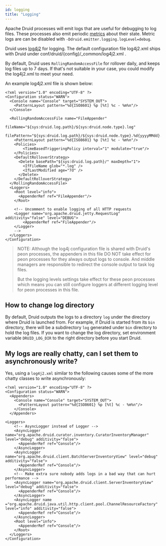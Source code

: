 ```yaml
---
id: logging
title: "Logging"
---
```


<!--
  ~ Licensed to the Apache Software Foundation (ASF) under one
  ~ or more contributor license agreements.  See the NOTICE file
  ~ distributed with this work for additional information
  ~ regarding copyright ownership.  The ASF licenses this file
  ~ to you under the Apache License, Version 2.0 (the
  ~ "License"); you may not use this file except in compliance
  ~ with the License.  You may obtain a copy of the License at
  ~
  ~   http://www.apache.org/licenses/LICENSE-2.0
  ~
  ~ Unless required by applicable law or agreed to in writing,
  ~ software distributed under the License is distributed on an
  ~ "AS IS" BASIS, WITHOUT WARRANTIES OR CONDITIONS OF ANY
  ~ KIND, either express or implied.  See the License for the
  ~ specific language governing permissions and limitations
  ~ under the License.
  -->


Apache Druid processes will emit logs that are useful for debugging to log files. 
These processes also emit periodic [metrics](../configuration/index.md#enabling-metrics) about their state.
Metric logs are can be disabled with `-Ddruid.emitter.logging.logLevel=debug`.

Druid uses [log4j2](http://logging.apache.org/log4j/2.x/) for logging. 
The default configuration file log4j2.xml ships with Druid under conf/druid/{config}/_common/log4j2.xml .

By default, Druid uses `RollingRandomAccessFile` for rollover daily, and keeps log files up to 7 days. 
If that's not suitable in your case, you could modify the log4j2.xml to meet your need.

An example log4j2.xml file is shown below:

```
<?xml version="1.0" encoding="UTF-8" ?>
<Configuration status="WARN">
  <Console name="Console" target="SYSTEM_OUT">
    <PatternLayout pattern="%d{ISO8601} %p [%t] %c - %m%n"/>
  </Console>
    
  <RollingRandomAccessFile name="FileAppender"
                           fileName="${sys:druid.log.path}/${sys:druid.node.type}.log"
                           filePattern="${sys:druid.log.path}/${sys:druid.node.type}.%d{yyyyMMdd}.log">
    <PatternLayout pattern="%d{ISO8601} %p [%t] %c - %m%n"/>
    <Policies>
        <TimeBasedTriggeringPolicy interval="1" modulate="true"/>
    </Policies>
    <DefaultRolloverStrategy>
      <Delete basePath="${sys:druid.log.path}/" maxDepth="1">
        <IfFileName glob="*.log" />
        <IfLastModified age="7d" />
      </Delete>
    </DefaultRolloverStrategy>
  </RollingRandomAccessFile>
  <Loggers>
    <Root level="info">
      <AppenderRef ref="FileAppender"/>
    </Root>

    <!-- Uncomment to enable logging of all HTTP requests
    <Logger name="org.apache.druid.jetty.RequestLog" additivity="false" level="DEBUG">
        <AppenderRef ref="FileAppender"/>
    </Logger>
    -->
  </Loggers>
</Configuration>
```

> NOTE:
> Although the log4j configuration file is shared with Druid's peon processes, 
> the appenders in this file DO NOT take effect for peon processes for they always output logs to console.
> And middle managers are responsible to redirect the console output to task log files.
>
> But the logging levels settings take effect for these peon processes 
> which means you can still configure loggers at different logging level for peon processes in this file.
> 

## How to change log directory
By default, Druid outputs the logs to a directory `log` under the directory where Druid is launched from.
For example, if Druid is started from its `bin` directory, there will be a subdirectory `log` generated under `bin` directory to hold the log files.
If you want to change the log directory, set environment variable `DRUID_LOG_DIR` to the right directory before you start Druid.


## My logs are really chatty, can I set them to asynchronously write?

Yes, using a `log4j2.xml` similar to the following causes some of the more chatty classes to write asynchronously:

```
<?xml version="1.0" encoding="UTF-8" ?>
<Configuration status="WARN">
  <Appenders>
    <Console name="Console" target="SYSTEM_OUT">
      <PatternLayout pattern="%d{ISO8601} %p [%t] %c - %m%n"/>
    </Console>
  </Appenders>
  
<Loggers>
    <!-- AsyncLogger instead of Logger -->
    <AsyncLogger name="org.apache.druid.curator.inventory.CuratorInventoryManager" level="debug" additivity="false">
      <AppenderRef ref="Console"/>
    </AsyncLogger>
    <AsyncLogger name="org.apache.druid.client.BatchServerInventoryView" level="debug" additivity="false">
      <AppenderRef ref="Console"/>
    </AsyncLogger>
    <!-- Make extra sure nobody adds logs in a bad way that can hurt performance -->
    <AsyncLogger name="org.apache.druid.client.ServerInventoryView" level="debug" additivity="false">
      <AppenderRef ref="Console"/>
    </AsyncLogger>
    <AsyncLogger name ="org.apache.druid.java.util.http.client.pool.ChannelResourceFactory" level="info" additivity="false">
      <AppenderRef ref="Console"/>
    </AsyncLogger>
    <Root level="info">
      <AppenderRef ref="Console"/>
    </Root>
  </Loggers>
</Configuration>
```

